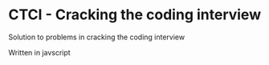 # CTCI - Cracking the coding interview

Solution to problems in cracking the coding interview

Written in javscript
